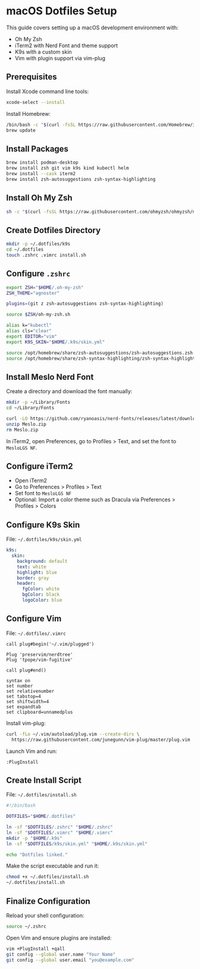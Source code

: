 
# macOS Dotfiles Setup

This guide covers setting up a macOS development environment with:

- Oh My Zsh
- iTerm2 with Nerd Font and theme support
- K9s with a custom skin
- Vim with plugin support via vim-plug

## Prerequisites

Install Xcode command line tools:

```bash
xcode-select --install
````

Install Homebrew:

```bash
/bin/bash -c "$(curl -fsSL https://raw.githubusercontent.com/Homebrew/install/HEAD/install.sh)"
brew update
```

## Install Packages

```bash
brew install podman-desktop
brew install zsh git vim k9s kind kubectl helm
brew install --cask iterm2
brew install zsh-autosuggestions zsh-syntax-highlighting
```

## Install Oh My Zsh

```bash
sh -c "$(curl -fsSL https://raw.githubusercontent.com/ohmyzsh/ohmyzsh/master/tools/install.sh)"
```

## Create Dotfiles Directory

```bash
mkdir -p ~/.dotfiles/k9s
cd ~/.dotfiles
touch .zshrc .vimrc install.sh
```

## Configure `.zshrc`

```zsh
export ZSH="$HOME/.oh-my-zsh"
ZSH_THEME="agnoster"

plugins=(git z zsh-autosuggestions zsh-syntax-highlighting)

source $ZSH/oh-my-zsh.sh

alias k="kubectl"
alias cls="clear"
export EDITOR="vim"
export K9S_SKIN="$HOME/.k9s/skin.yml"

source /opt/homebrew/share/zsh-autosuggestions/zsh-autosuggestions.zsh
source /opt/homebrew/share/zsh-syntax-highlighting/zsh-syntax-highlighting.zsh
```

## Install Meslo Nerd Font

Create a directory and download the font manually:

```bash
mkdir -p ~/Library/Fonts
cd ~/Library/Fonts

curl -LO https://github.com/ryanoasis/nerd-fonts/releases/latest/download/Meslo.zip
unzip Meslo.zip
rm Meslo.zip
```

In iTerm2, open Preferences, go to Profiles > Text, and set the font to `MesloLGS NF`.

## Configure iTerm2

* Open iTerm2
* Go to Preferences > Profiles > Text
* Set font to `MesloLGS NF`
* Optional: Import a color theme such as Dracula via Preferences > Profiles > Colors

## Configure K9s Skin

File: `~/.dotfiles/k9s/skin.yml`

```yaml
k9s:
  skin:
    background: default
    text: white
    highlight: blue
    border: gray
    header:
      fgColor: white
      bgColor: black
      logoColor: blue
```

## Configure Vim

File: `~/.dotfiles/.vimrc`

```vim
call plug#begin('~/.vim/plugged')

Plug 'preservim/nerdtree'
Plug 'tpope/vim-fugitive'

call plug#end()

syntax on
set number
set relativenumber
set tabstop=4
set shiftwidth=4
set expandtab
set clipboard=unnamedplus
```

Install vim-plug:

```bash
curl -fLo ~/.vim/autoload/plug.vim --create-dirs \
  https://raw.githubusercontent.com/junegunn/vim-plug/master/plug.vim
```

Launch Vim and run:

```vim
:PlugInstall
```

## Create Install Script

File: `~/.dotfiles/install.sh`

```bash
#!/bin/bash

DOTFILES="$HOME/.dotfiles"

ln -sf "$DOTFILES/.zshrc" "$HOME/.zshrc"
ln -sf "$DOTFILES/.vimrc" "$HOME/.vimrc"
mkdir -p "$HOME/.k9s"
ln -sf "$DOTFILES/k9s/skin.yml" "$HOME/.k9s/skin.yml"

echo "Dotfiles linked."
```

Make the script executable and run it:

```bash
chmod +x ~/.dotfiles/install.sh
~/.dotfiles/install.sh
```

## Finalize Configuration

Reload your shell configuration:

```bash
source ~/.zshrc
```

Open Vim and ensure plugins are installed:

```bash
vim +PlugInstall +qall
git config --global user.name "Your Name"
git config --global user.email "you@example.com"
```